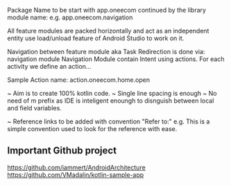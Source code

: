 Package Name to be start with app.oneecom continued by the library module name:
e.g. app.oneecom.navigation


All feature modules are packed horizontally and act as an independent entity use load/unload feature of
Android Studio to work on it.

Navigation between feature module aka Task Redirection is done via: navigation module
Navigation Module contain Intent using actions. For each activity we define an action...

Sample Action name: action.oneecom.home.open

~ Aim is to create 100% kotlin code.
~ Single line spacing is enough
~ No need of m prefix as IDE is inteligent enoungh to disnguish between local and field variables.

~ Reference links to be added with convention "Refer to:" e.g.  <!--Refer to: reference_link_here -->
This is a simple convention used to look for the reference with ease.



## Important Github project

https://github.com/iammert/AndroidArchitecture
https://github.com/VMadalin/kotlin-sample-app
